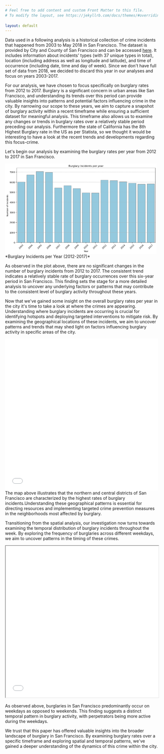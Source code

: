 ```yaml
---
# Feel free to add content and custom Front Matter to this file.
# To modify the layout, see https://jekyllrb.com/docs/themes/#overriding-theme-defaults

layout: default
---
```


Data used in a following analysis is a historical collection of crime incidents that happened from 2003 to May 2018 in San Francisco. The dataset is provided by City and County of San Francisco and can be accessed [here](https://data.sfgov.org/Public-Safety/Police-Department-Incident-Reports-Historical-2003/tmnf-yvry/about_data). It includes information about incidents' types (with 37 unique types in total), location (including address as well as longitude and latitude), and time of occurrence (including date, time and day of week). Since we don't have full set of data from 2018, we decided to discard this year in our analyses and focus on years 2003-2017.

For our analysis, we have chosen to focus specifically on burglary rates from 2012 to 2017. Burglary is a significant concern in urban areas like San Francisco, and understanding its trends over this period can provide valuable insights into patterns and potential factors influencing crime in the city. By narrowing our scope to these years, we aim to capture a snapshot of burglary activity within a recent timeframe while ensuring a sufficient dataset for meaningful analysis. This timeframe also allows us to examine any changes or trends in burglary rates over a relatively stable period preceding our analysis. Furthermore the state of California has the 8th Highest Burglary rate in the US as per Statista, so we thought it would be interesting to have a look at the recent trends and developments regarding this focus-crime. 

Let's begin our analysis by examining the burglary rates per year from 2012 to 2017 in San Francisco. 

<!-- ![Burglary Incidents per Year](Burglary Incidents per Year (2012-2017).png) -->
<img align="left" width="500" src="assets/burglary_years.png">
*Burglary Incidents per Year (2012-2017)*

As observed in the plot above, there are no significant changes in the number of burglary incidents from 2012 to 2017. The consistent trend indicates a relatively stable rate of burglary occurrences over this six-year period in San Francisco. This finding sets the stage for a more detailed analysis to uncover any underlying factors or patterns that may contribute to the consistent level of burglary activity throughout these years.

Now that we've gained some insight on the overall burglary rates per year in the city it's time to take a look at where the crimes are appearing. Understanding where burglary incidents are occurring is crucial for identifying hotspots and deploying targeted interventions to mitigate risk. By examining the geographical locations of these incidents, we aim to uncover patterns and trends that may shed light on factors influencing burglary activity in specific areas of the city.

<iframe src="assets/plotly_plot.html" align="right" width="100%" height="500px" scrolling="no" seamless="seamless" frameborder="0"></iframe>

The map above illustrates that the northern and central districts of San Francisco are characterized by the highest rates of burglary incidents.Understanding these geographical patterns is essential for directing resources and implementing targeted crime prevention measures in the neighborhoods most affected by burglary. 


Transitioning from the spatial analysis, our investigation now turns towards examining the temporal distribution of burglary incidents throughout the week. By exploring the frequency of burglaries across different weekdays, we aim to uncover patterns in the timing of these crimes. 

<iframe src="assets/districts_years.html" width="100%" height="500px"></iframe>

As observed above, burglaries in San Francisco predominantly occur on weekdays as opposed to weekends. This finding suggests a distinct temporal pattern in burglary activity, with perpetrators being more active during the weekdays.

We trust that this paper has offered valuable insights into the broader landscape of burglary in San Francisco. By examining burglary rates over a specific timeframe and exploring spatial and temporal patterns, we've gained a deeper understanding of the dynamics of this crime within the city.